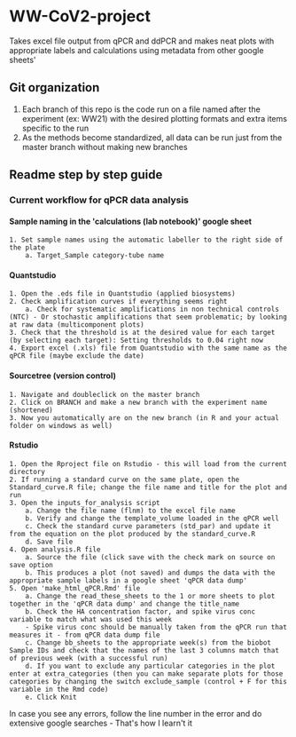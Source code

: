 # WW-CoV2-project
Takes excel file output from qPCR and ddPCR and makes neat plots with appropriate labels and calculations using metadata from other google sheets'

## Git organization
1. Each branch of this repo is the code run on a file named after the experiment (ex: WW21) with the desired plotting formats and extra items specific to the run
2. As the methods become standardized, all data can be run just from the master branch without making new branches

## Readme step by step guide
### Current workflow for qPCR data analysis

#### Sample naming in the 'calculations (lab notebook)' google sheet
	1. Set sample names using the automatic labeller to the right side of the plate
		a. Target_Sample category-tube name
		
#### Quantstudio
	1. Open the .eds file in Quantstudio (applied biosystems)
	2. Check amplification curves if everything seems right
		a. Check for systematic amplifications in non technical controls (NTC) - Or stochastic amplifications that seem problematic; by looking at raw data (multicomponent plots)
	3. Check that the threshold is at the desired value for each target (by selecting each target): Setting thresholds to 0.04 right now  
	4. Export excel (.xls) file from Quantstudio with the same name as the qPCR file (maybe exclude the date)

#### Sourcetree (version control)
	1. Navigate and doubleclick on the master branch
	2. Click on BRANCH and make a new branch with the experiment name (shortened)
	3. Now you automatically are on the new branch (in R and your actual folder on windows as well)

<Make sure you mirror the directory structure for the excel files and qPCR analysis folders>

#### Rstudio
	1. Open the Rproject file on Rstudio - this will load from the current directory 
	2. If running a standard curve on the same plate, open the Standard_curve.R file; change the file name and title for the plot and run
	3. Open the inputs_for_analysis script
		a. Change the file name (flnm) to the excel file name
		b. Verify and change the template_volume loaded in the qPCR well
		c. Check the standard curve parameters (std_par) and update it from the equation on the plot produced by the standard_curve.R
		d. Save file
	4. Open analysis.R file
		a. Source the file (click save with the check mark on source on save option
		b. This produces a plot (not saved) and dumps the data with the appropriate sample labels in a google sheet 'qPCR data dump'
	5. Open 'make_html_qPCR.Rmd' file
		a. Change the read_these_sheets to the 1 or more sheets to plot together in the 'qPCR data dump' and change the title_name
		b. Check the HA concentration factor, and spike virus conc variable to match what was used this week
		- Spike virus conc should be manually taken from the qPCR run that measures it - from qPCR data dump file
		c. Change bb_sheets to the appropriate week(s) from the biobot Sample IDs and check that the names of the last 3 columns match that of previous week (with a successful run)
		d. If you want to exclude any particular categories in the plot enter at extra_categories (then you can make separate plots for those categories by changing the switch exclude_sample (control + F for this variable in the Rmd code)
		e. Click Knit
In case you see any errors, follow the line number in the error and do extensive google searches - That's how I learn't it
